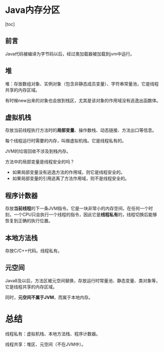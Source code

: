 # Java内存分区

[toc]



## 前言

Java代码被编译为字节码以后，经过类加载器被加载到jvm中运行。



## 堆

堆：存放数组对象、实例对象（包含非静态成员变量）、字符串常量池，它是线程共享的内存区域。

有时候new出来的对象也会放到栈区，尤其是该对象的作用域没有逃逸出函数体。



## 虚拟机栈

存放当前线程执行方法时的**局部变量**、操作数栈、动态链接、方法出口等信息。

每个线程运行时需要的内存，叫做虚拟机栈。它是线程私有的。

JVM的垃圾回收不涉及到栈内存。

方法中的局部变量是线程安全的吗？

- 如果局部变量没有逃逸方法的作用域，则它是线程安全的。
- 如果局部变量的引用逃离了方法作用域，则不是线程安全的。



## 程序计数器

存放**当前线程**的下一条JVM指令。它是一块非常小的内存空间，在任何一个时刻，一个CPU只会执行一个线程的指令，因此它是**线程私有**的，线程切换后能够恢复到正确的执行位置。



## 本地方法栈

存放C/C++代码。线程私有。



## 元空间

Java8及以后，方法区被元空间替换，存放运行时常量池、静态变量、类对象等，它是线程共享的内存区域。

同时，**元空间不属于JVM**，而属于本地内存。



# 总结

线程私有：虚拟机栈、本地方法栈、程序计数器。

线程共享：堆区、元空间（不在JVM中）。
